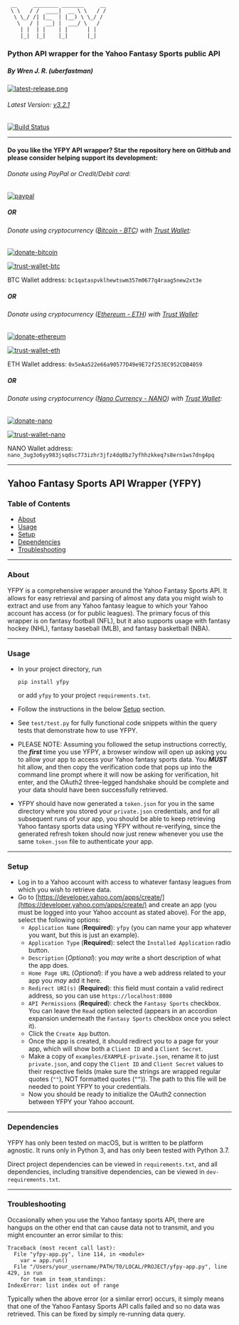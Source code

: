```
 __     ________ _______     __
 \ \   / /  ____|  __ \ \   / /
  \ \_/ /| |__  | |__) \ \_/ / 
   \   / |  __| |  ___/ \   /  
    | |  | |    | |      | |   
    |_|  |_|    |_|      |_|   
```

### Python API wrapper for the Yahoo Fantasy Sports public API
##### By Wren J. R. (uberfastman)

[![latest-release.png](https://github.com/uberfastman/yfpy/raw/develop/resources/images/latest-release.png)](https://github.com/uberfastman/yfpy/releases/latest)

###### Latest Version: [v3.2.1](https://github.com/uberfastman/yfpy/releases/tag/v3.2.1)

[![Build Status](https://travis-ci.org/uberfastman/yfpy.svg?branch=develop)](https://travis-ci.org/uberfastman/yfpy)

---

#### Do you like the YFPY API wrapper? Star the repository here on GitHub and please consider helping support its development:

###### Donate using PayPal or Credit/Debit card:

[![paypal](https://github.com/uberfastman/yfpy/raw/develop/resources/images/donate-paypal.png)](https://www.paypal.com/cgi-bin/webscr?cmd=_donations&business=VZZCNLRHH9BQS)

##### OR

###### Donate using cryptocurrency ([Bitcoin - BTC](https://share.trustwallet.com/ZoAkTpY1I9)) with [Trust Wallet](https://trustwallet.com):

[![donate-bitcoin](https://github.com/uberfastman/yfpy/raw/develop/resources/images/donate-bitcoin.png)](https://share.trustwallet.com/ZoAkTpY1I9)

[![trust-wallet-btc](https://github.com/uberfastman/yfpy/raw/develop/resources/images/trust-wallet-btc.png)](https://share.trustwallet.com/ZoAkTpY1I9)

BTC Wallet address: `bc1qataspvklhewtswm357m0677q4raag5new2xt3e`

##### OR

###### Donate using cryptocurrency ([Ethereum - ETH](https://share.trustwallet.com/MF8YBO01I9)) with [Trust Wallet](https://trustwallet.com):

[![donate-ethereum](https://github.com/uberfastman/yfpy/raw/develop/resources/images/donate-ethereum.png)](https://share.trustwallet.com/MF8YBO01I9)

[![trust-wallet-eth](https://github.com/uberfastman/yfpy/raw/develop/resources/images/trust-wallet-eth.png)](https://share.trustwallet.com/MF8YBO01I9)

ETH Wallet address: `0x5eAa522e66a90577D49e9E72f253EC952CDB4059`

##### OR

###### Donate using cryptocurrency ([Nano Currency - NANO](https://share.trustwallet.com/bNXsMA11I9)) with [Trust Wallet](https://trustwallet.com):

[![donate-nano](https://github.com/uberfastman/yfpy/raw/develop/resources/images/donate-nano.png)](https://share.trustwallet.com/bNXsMA11I9)

[![trust-wallet-nano](https://github.com/uberfastman/yfpy/raw/develop/resources/images/trust-wallet-nano.png)](https://share.trustwallet.com/bNXsMA11I9)

NANO Wallet address: `nano_3ug3o6yy983jsqdsc773izhr3jfz4dq8bz7yfhhzkkeq7s8ern1ws7dng4pq`

---

## Yahoo Fantasy Sports API Wrapper (YFPY)

### Table of Contents
* [About](#about)
* [Usage](#usage)
* [Setup](#setup)
* [Dependencies](#dependencies)
* [Troubleshooting](#troubleshooting)

---

<a name="about"></a>
### About

YFPY is a comprehensive wrapper around the Yahoo Fantasy Sports API. It allows for easy retrieval and parsing of almost any data you might wish to extract and use from any Yahoo fantasy league to which your Yahoo account has access (or for public leagues). The primary focus of this wrapper is on fantasy football (NFL), but it also supports usage with fantasy hockey (NHL), fantasy baseball (MLB), and fantasy basketball (NBA).
   
---

<a name="usage"></a>
### Usage

* In your project directory, run

    ```
    pip install yfpy
    ```
    
    or add `yfpy` to your project `requirements.txt`.
* Follow the instructions in the below [Setup](#setup) section.
* See `test/test.py` for fully functional code snippets within the query tests that demonstrate how to use YFPY.
* PLEASE NOTE: Assuming you followed the setup instructions correctly, the ***first*** time you use YFPY, a browser window will open up asking you to allow your app to access your Yahoo fantasy sports data. You ***MUST*** hit allow, and then copy the verification code that pops up into the command line prompt where it will now be asking for verification, hit enter, and the OAuth2 three-legged handshake should be complete and your data should have been successfully retrieved.
* YFPY should have now generated a `token.json` for you in the same directory where you stored your `private.json` credentials, and for all subsequent runs of your app, you should be able to keep retrieving Yahoo fantasy sports data using YFPY without re-verifying, since the generated refresh token should now just renew whenever you use the same `token.json` file to authenticate your app.

---

<a name="setup"></a>
### Setup

* Log in to a Yahoo account with access to whatever fantasy leagues from which you wish to retrieve data.
* Go to [https://developer.yahoo.com/apps/create/](https://developer.yahoo.com/apps/create/) and create an app (you must be logged into your Yahoo account as stated above). For the app, select the following options:
    * `Application Name` (**Required**): `yfpy` (you can name your app whatever you want, but this is just an example).
    * `Application Type` (**Required**): select the `Installed Application` radio button.
    * `Description` (*Optional*): you *may* write a short description of what the app does.
    * `Home Page URL` (*Optional*): if you have a web address related to your app you *may* add it here.
    * `Redirect URI(s)` (**Required**): this field must contain a valid redirect address, so you can use `https://localhost:8080`
    * `API Permissions` (**Required**): check the `Fantasy Sports` checkbox. You can leave the `Read` option selected (appears in an accordion expansion underneath the `Fantasy Sports` checkbox once you select it).
    * Click the `Create App` button.
    * Once the app is created, it should redirect you to a page for your app, which will show both a `Client ID` and a `Client Secret`.
    * Make a copy of `examples/EXAMPLE-private.json`, rename it to just `private.json`, and copy the `Client ID` and `Client Secret` values to their respective fields (make sure the strings are wrapped regular quotes (`""`), NOT formatted quotes (`“”`)). The path to this file will be needed to point YFPY to your credentials.
    * Now you should be ready to initialize the OAuth2 connection between YFPY your Yahoo account.

---

<a name="dependencies"></a>
### Dependencies

YFPY has only been tested on macOS, but is written to be platform agnostic. It runs only in Python 3, and has only been tested with Python 3.7.

Direct project dependencies can be viewed in `requirements.txt`, and all dependencies, including transitive dependencies, can be viewed in `dev-requirements.txt`.

---

<a name="troubleshooting"></a>
### Troubleshooting

Occasionally when you use the Yahoo fantasy sports API, there are hangups on the other end that can cause data not to transmit, and you might encounter an error similar to this:
```
Traceback (most recent call last):
  File "yfpy-app.py", line 114, in <module>
    var = app.run()
  File "/Users/your_username/PATH/T0/LOCAL/PROJECT/yfpy-app.py", line 429, in run
    for team in team_standings:
IndexError: list index out of range
```

Typically when the above error (or a similar error) occurs, it simply means that one of the Yahoo Fantasy Sports API calls failed and so no data was retrieved. This can be fixed by simply re-running data query.
